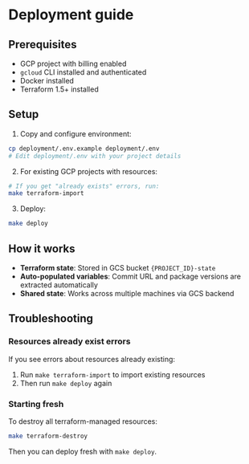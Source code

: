 # Deployment guide

## Prerequisites

- GCP project with billing enabled
- `gcloud` CLI installed and authenticated
- Docker installed
- Terraform 1.5+ installed

## Setup

1. Copy and configure environment:
```bash
cp deployment/.env.example deployment/.env
# Edit deployment/.env with your project details
```

2. For existing GCP projects with resources:
```bash
# If you get "already exists" errors, run:
make terraform-import
```

3. Deploy:
```bash
make deploy
```

## How it works

- **Terraform state**: Stored in GCS bucket `{PROJECT_ID}-state`
- **Auto-populated variables**: Commit URL and package versions are extracted automatically
- **Shared state**: Works across multiple machines via GCS backend

## Troubleshooting

### Resources already exist errors

If you see errors about resources already existing:

1. Run `make terraform-import` to import existing resources
2. Then run `make deploy` again

### Starting fresh

To destroy all terraform-managed resources:

```bash
make terraform-destroy
```

Then you can deploy fresh with `make deploy`.